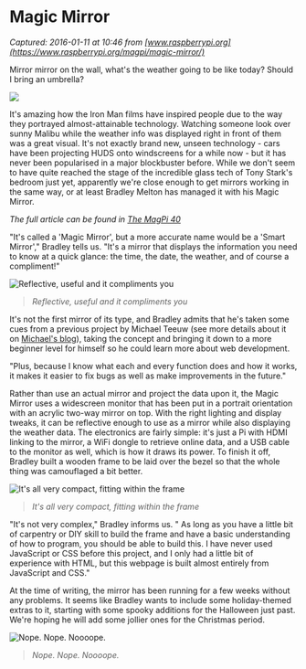 # Magic Mirror

_Captured: 2016-01-11 at 10:46 from [www.raspberrypi.org](https://www.raspberrypi.org/magpi/magic-mirror/)_

Mirror mirror on the wall, what's the weather going to be like today? Should I bring an umbrella?

![](https://www.raspberrypi.org/magpi/wp-content/uploads/2016/01/magicmirrormain.jpg)

It's amazing how the Iron Man films have inspired people due to the way they portrayed almost-attainable technology. Watching someone look over sunny Malibu while the weather info was displayed right in front of them was a great visual. It's not exactly brand new, unseen technology - cars have been projecting HUDS onto windscreens for a while now - but it has never been popularised in a major blockbuster before. While we don't seem to have quite reached the stage of the incredible glass tech of Tony Stark's bedroom just yet, apparently we're close enough to get mirrors working in the same way, or at least Bradley Melton has managed it with his Magic Mirror.

_The full article can be found in [The MagPi 40](https://www.raspberrypi.org/magpi/issues/40)_

"It's called a 'Magic Mirror', but a more accurate name would be a 'Smart Mirror'," Bradley tells us. "It's a mirror that displays the information you need to know at a quick glance: the time, the date, the weather, and of course a compliment!"

![Reflective, useful and it compliments you](https://www.raspberrypi.org/magpi/wp-content/uploads/2016/01/step3.jpg)

> _Reflective, useful and it compliments you_

It's not the first mirror of its type, and Bradley admits that he's taken some cues from a previous project by Michael Teeuw (see more details about it on [Michael's blog](http://magpi.cc/1PzFbWa)), taking the concept and bringing it down to a more beginner level for himself so he could learn more about web development.

"Plus, because I know what each and every function does and how it works, it makes it easier to fix bugs as well as make improvements in the future."

Rather than use an actual mirror and project the data upon it, the Magic Mirror uses a widescreen monitor that has been put in a portrait orientation with an acrylic two-way mirror on top. With the right lighting and display tweaks, it can be reflective enough to use as a mirror while also displaying the weather data. The electronics are fairly simple: it's just a Pi with HDMI linking to the mirror, a WiFi dongle to retrieve online data, and a USB cable to the monitor as well, which is how it draws its power. To finish it off, Bradley built a wooden frame to be laid over the bezel so that the whole thing was camouflaged a bit better.

![It's all very compact, fitting within the frame](https://www.raspberrypi.org/magpi/wp-content/uploads/2016/01/step1.jpg)

> _It's all very compact, fitting within the frame_

"It's not very complex," Bradley informs us. " As long as you have a little bit of carpentry or DIY skill to build the frame and have a basic understanding of how to program, you should be able to build this. I have never used JavaScript or CSS before this project, and I only had a little bit of experience with HTML, but this webpage is built almost entirely from JavaScript and CSS."

At the time of writing, the mirror has been running for a few weeks without any problems. It seems like Bradley wants to include some holiday-themed extras to it, starting with some spooky additions for the Halloween just past. We're hoping he will add some jollier ones for the Christmas period.

![Nope. Nope. Noooope.](https://www.raspberrypi.org/magpi/wp-content/uploads/2016/01/magicmirror2.jpg)

> _Nope. Nope. Noooope._
